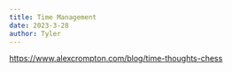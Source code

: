 ```yaml
---
title: Time Management
date: 2023-3-28
author: Tyler
---
```

https://www.alexcrompton.com/blog/time-thoughts-chess